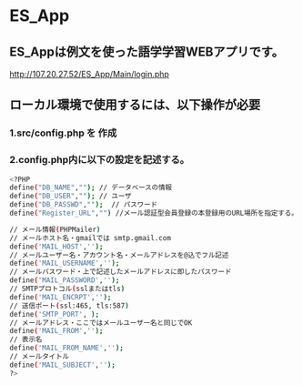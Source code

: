 # ES_App

## ES_Appは例文を使った語学学習WEBアプリです。
http://107.20.27.52/ES_App/Main/login.php

## ローカル環境で使用するには、以下操作が必要
### 1.src/config.php を 作成
### 2.config.php内に以下の設定を記述する。

```bash
<?PHP
define("DB_NAME",""); // データベースの情報
define("DB_USER",""); // ユーザ
define("DB_PASSWD","");  // パスワード
define("Register_URL","") //メール認証型会員登録の本登録用のURL場所を指定する。

// メール情報(PHPMailer)
// メールホスト名・gmailでは smtp.gmail.com
define('MAIL_HOST','');
// メールユーザー名・アカウント名・メールアドレスを@込でフル記述
define('MAIL_USERNAME','');
// メールパスワード・上で記述したメールアドレスに即したパスワード
define('MAIL_PASSWORD','');
// SMTPプロトコル(sslまたはtls)
define('MAIL_ENCRPT','');
// 送信ポート(ssl:465, tls:587)
define('SMTP_PORT', );
// メールアドレス・ここではメールユーザー名と同じでOK
define('MAIL_FROM','');
// 表示名
define('MAIL_FROM_NAME','');
// メールタイトル
define('MAIL_SUBJECT','');
?>
```
